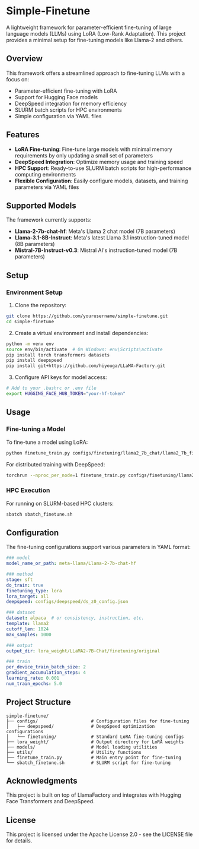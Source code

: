 # Simple-Finetune

A lightweight framework for parameter-efficient fine-tuning of large language models (LLMs) using LoRA (Low-Rank Adaptation). This project provides a minimal setup for fine-tuning models like Llama-2 and others.

## Overview

This framework offers a streamlined approach to fine-tuning LLMs with a focus on:

- Parameter-efficient fine-tuning with LoRA
- Support for Hugging Face models
- DeepSpeed integration for memory efficiency
- SLURM batch scripts for HPC environments
- Simple configuration via YAML files

## Features

- **LoRA Fine-tuning**: Fine-tune large models with minimal memory requirements by only updating a small set of parameters
- **DeepSpeed Integration**: Optimize memory usage and training speed
- **HPC Support**: Ready-to-use SLURM batch scripts for high-performance computing environments
- **Flexible Configuration**: Easily configure models, datasets, and training parameters via YAML files

## Supported Models

The framework currently supports:

- **Llama-2-7b-chat-hf**: Meta's Llama 2 chat model (7B parameters)
- **Llama-3.1-8B-Instruct**: Meta's latest Llama 3.1 instruction-tuned model (8B parameters)
- **Mistral-7B-Instruct-v0.3**: Mistral AI's instruction-tuned model (7B parameters)

## Setup

### Environment Setup

1. Clone the repository:
```bash
git clone https://github.com/yourusername/simple-finetune.git
cd simple-finetune
```

2. Create a virtual environment and install dependencies:
```bash
python -m venv env
source env/bin/activate  # On Windows: env\Scripts\activate
pip install torch transformers datasets 
pip install deepspeed
pip install git+https://github.com/hiyouga/LLaMA-Factory.git
```

3. Configure API keys for model access:
```bash
# Add to your .bashrc or .env file
export HUGGING_FACE_HUB_TOKEN="your-hf-token"
```

## Usage

### Fine-tuning a Model

To fine-tune a model using LoRA:

```bash
python finetune_train.py configs/finetuning/llama2_7b_chat/llama2_7b_finetuning_original.yaml
```

For distributed training with DeepSpeed:

```bash
torchrun --nproc_per_node=1 finetune_train.py configs/finetuning/llama2_7b_chat/llama2_7b_finetuning_original.yaml
```

### HPC Execution

For running on SLURM-based HPC clusters:

```bash
sbatch sbatch_finetune.sh
```

## Configuration

The fine-tuning configurations support various parameters in YAML format:

```yaml
### model
model_name_or_path: meta-llama/Llama-2-7b-chat-hf

### method
stage: sft
do_train: true
finetuning_type: lora
lora_target: all
deepspeed: configs/deepspeed/ds_z0_config.json

### dataset
dataset: alpaca  # or consistency, instruction, etc.
template: llama2
cutoff_len: 1024
max_samples: 1000

### output 
output_dir: lora_weight/LLaMA2-7B-Chat/finetuning/original

### train
per_device_train_batch_size: 2
gradient_accumulation_steps: 4
learning_rate: 0.001
num_train_epochs: 5.0
```

## Project Structure

```
simple-finetune/
├── configs/                    # Configuration files for fine-tuning
│   ├── deepspeed/              # DeepSpeed optimization configurations
│   └── finetuning/             # Standard LoRA fine-tuning configs
├── lora_weight/                # Output directory for LoRA weights
├── models/                     # Model loading utilities
├── utils/                      # Utility functions
├── finetune_train.py           # Main entry point for fine-tuning
└── sbatch_finetune.sh          # SLURM script for fine-tuning
```

## Acknowledgments

This project is built on top of LlamaFactory and integrates with Hugging Face Transformers and DeepSpeed.

## License

This project is licensed under the Apache License 2.0 - see the LICENSE file for details. 
